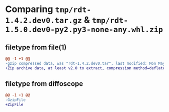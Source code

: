 # Comparing `tmp/rdt-1.4.2.dev0.tar.gz` & `tmp/rdt-1.5.0.dev0-py2.py3-none-any.whl.zip`

## filetype from file(1)

```diff
@@ -1 +1 @@
-gzip compressed data, was "rdt-1.4.2.dev0.tar", last modified: Mon May  1 18:10:49 2023, max compression
+Zip archive data, at least v2.0 to extract, compression method=deflate
```

## filetype from diffoscope

```diff
@@ -1 +1 @@
-GzipFile
+ZipFile
```

